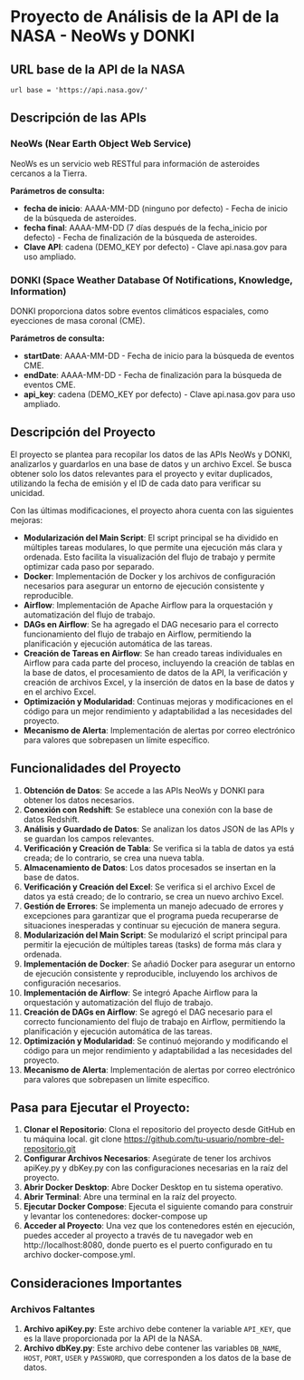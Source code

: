# Proyecto de Análisis de la API de la NASA - NeoWs y DONKI

## URL base de la API de la NASA
`url base = 'https://api.nasa.gov/'`

## Descripción de las APIs

### NeoWs (Near Earth Object Web Service)
NeoWs es un servicio web RESTful para información de asteroides cercanos a la Tierra.

**Parámetros de consulta:**
- **fecha de inicio**: AAAA-MM-DD (ninguno por defecto) - Fecha de inicio de la búsqueda de asteroides.
- **fecha final**: AAAA-MM-DD (7 días después de la fecha_inicio por defecto) - Fecha de finalización de la búsqueda de asteroides.
- **Clave API**: cadena (DEMO_KEY por defecto) - Clave api.nasa.gov para uso ampliado.

### DONKI (Space Weather Database Of Notifications, Knowledge, Information)
DONKI proporciona datos sobre eventos climáticos espaciales, como eyecciones de masa coronal (CME).

**Parámetros de consulta:**
- **startDate**: AAAA-MM-DD - Fecha de inicio para la búsqueda de eventos CME.
- **endDate**: AAAA-MM-DD - Fecha de finalización para la búsqueda de eventos CME.
- **api_key**: cadena (DEMO_KEY por defecto) - Clave api.nasa.gov para uso ampliado.

## Descripción del Proyecto

El proyecto se plantea para recopilar los datos de las APIs NeoWs y DONKI, analizarlos y guardarlos en una base de datos y un archivo Excel. Se busca obtener solo los datos relevantes para el proyecto y evitar duplicados, utilizando la fecha de emisión y el ID de cada dato para verificar su unicidad.

Con las últimas modificaciones, el proyecto ahora cuenta con las siguientes mejoras:

- **Modularización del Main Script**: El script principal se ha dividido en múltiples tareas modulares, lo que permite una ejecución más clara y ordenada. Esto facilita la visualización del flujo de trabajo y permite optimizar cada paso por separado.
- **Docker**: Implementación de Docker y los archivos de configuración necesarios para asegurar un entorno de ejecución consistente y reproducible.
- **Airflow**: Implementación de Apache Airflow para la orquestación y automatización del flujo de trabajo.
- **DAGs en Airflow**: Se ha agregado el DAG necesario para el correcto funcionamiento del flujo de trabajo en Airflow, permitiendo la planificación y ejecución automática de las tareas.
- **Creación de Tareas en Airflow**: Se han creado tareas individuales en Airflow para cada parte del proceso, incluyendo la creación de tablas en la base de datos, el procesamiento de datos de la API, la verificación y creación de archivos Excel, y la inserción de datos en la base de datos y en el archivo Excel.
- **Optimización y Modularidad**: Continuas mejoras y modificaciones en el código para un mejor rendimiento y adaptabilidad a las necesidades del proyecto.
- **Mecanismo de Alerta**: Implementación de alertas por correo electrónico para valores que sobrepasen un límite específico.

## Funcionalidades del Proyecto

1. **Obtención de Datos**: Se accede a las APIs NeoWs y DONKI para obtener los datos necesarios.
2. **Conexión con Redshift**: Se establece una conexión con la base de datos Redshift.
3. **Análisis y Guardado de Datos**: Se analizan los datos JSON de las APIs y se guardan los campos relevantes.
4. **Verificación y Creación de Tabla**: Se verifica si la tabla de datos ya está creada; de lo contrario, se crea una nueva tabla.
5. **Almacenamiento de Datos**: Los datos procesados se insertan en la base de datos.
6. **Verificación y Creación del Excel**: Se verifica si el archivo Excel de datos ya está creado; de lo contrario, se crea un nuevo archivo Excel.
7. **Gestión de Errores**: Se implementa un manejo adecuado de errores y excepciones para garantizar que el programa pueda recuperarse de situaciones inesperadas y continuar su ejecución de manera segura.
8. **Modularización del Main Script**: Se modularizó el script principal para permitir la ejecución de múltiples tareas (tasks) de forma más clara y ordenada.
9. **Implementación de Docker**: Se añadió Docker para asegurar un entorno de ejecución consistente y reproducible, incluyendo los archivos de configuración necesarios.
10. **Implementación de Airflow**: Se integró Apache Airflow para la orquestación y automatización del flujo de trabajo.
11. **Creación de DAGs en Airflow**: Se agregó el DAG necesario para el correcto funcionamiento del flujo de trabajo en Airflow, permitiendo la planificación y ejecución automática de las tareas.
12. **Optimización y Modularidad**: Se continuó mejorando y modificando el código para un mejor rendimiento y adaptabilidad a las necesidades del proyecto.
13. **Mecanismo de Alerta**: Implementación de alertas por correo electrónico para valores que sobrepasen un límite específico.

## Pasa para Ejecutar el Proyecto:

1. **Clonar el Repositorio**: Clona el repositorio del proyecto desde GitHub en tu máquina local.
  git clone https://github.com/tu-usuario/nombre-del-repositorio.git
2. **Configurar Archivos Necesarios**: Asegúrate de tener los archivos apiKey.py y dbKey.py con las configuraciones necesarias en la raíz del proyecto.
3. **Abrir Docker Desktop**: Abre Docker Desktop en tu sistema operativo.
4. **Abrir Terminal**: Abre una terminal en la raíz del proyecto.
5. **Ejecutar Docker Compose**: Ejecuta el siguiente comando para construir y levantar los contenedores:
  docker-compose up
6. **Acceder al Proyecto**: Una vez que los contenedores estén en ejecución, puedes acceder al proyecto a través de tu navegador web en http://localhost:8080, donde puerto es el puerto configurado en tu archivo   docker-compose.yml.

## Consideraciones Importantes

### Archivos Faltantes

1. **Archivo apiKey.py**: Este archivo debe contener la variable `API_KEY`, que es la llave proporcionada por la API de la NASA.
2. **Archivo dbKey.py**: Este archivo debe contener las variables `DB_NAME`, `HOST`, `PORT`, `USER` y `PASSWORD`, que corresponden a los datos de la base de datos.
